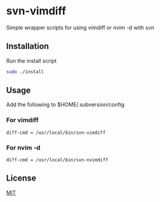 # svn-vimdiff
Simple wrapper scripts for using vimdiff or nvim -d with svn

## Installation
Run the install script
```bash
sudo ./install
```

## Usage
Add the following to $HOME/.subversion/config

### For vimdiff
```
diff-cmd = /usr/local/bin/svn-vimdiff
```

### For nvim -d
```
diff-cmd = /usr/local/bin/svn-nvimdiff
```

## License
[MIT](hhttps://choosealicense.com/licenses/mit/)
